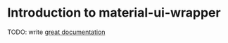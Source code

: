 # Introduction to material-ui-wrapper

TODO: write [great documentation](http://jacobian.org/writing/what-to-write/)
